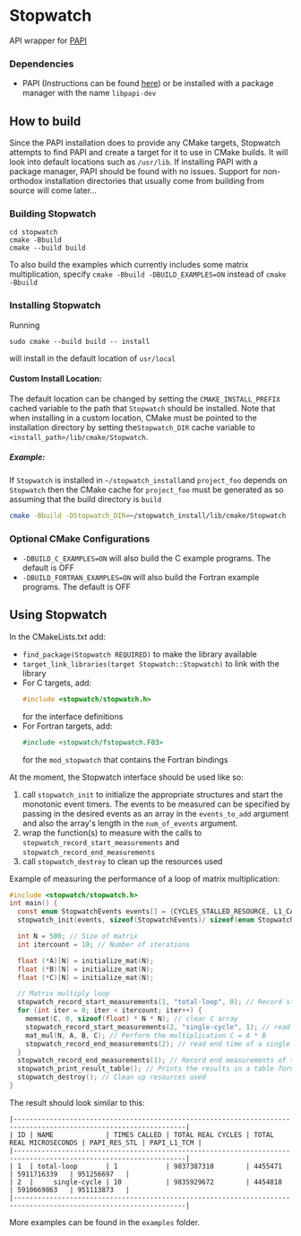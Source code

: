 # Stopwatch

API wrapper for [PAPI](https://icl.utk.edu/papi/)

### Dependencies
- PAPI (Instructions can be found [here](https://bitbucket.org/icl/papi/wiki/Downloading-and-Installing-PAPI.md)) or be
installed with a package manager with the name `libpapi-dev`

## How to build
Since the PAPI installation does to provide any CMake targets, Stopwatch attempts to find PAPI and create a target for
it to use in CMake builds. It will look into default locations such as `/usr/lib`. If installing PAPI with a package 
manager, PAPI should be found with no issues. Support for non-orthodox installation directories that usually come from
building from source will come later...

### Building Stopwatch
```shell
cd stopwatch
cmake -Bbuild
cmake --build build
```

To also build the examples which currently includes some matrix multiplication, specify `cmake -Bbuild -DBUILD_EXAMPLES=ON`
instead of `cmake -Bbuild`

### Installing Stopwatch
Running
```shell
sudo cmake --build build -- install
```
will install in the default location of `usr/local`

#### Custom Install Location:
The default location can be changed by setting the `CMAKE_INSTALL_PREFIX` cached variable to the path that `Stopwatch`
should be installed. Note that when installing in a custom location, CMake must be pointed to the installation directory
by setting the`Stopwatch_DIR` cache variable to `<install_path>/lib/cmake/Stopwatch`.

##### Example:
If `Stopwatch` is installed in `~/stopwatch_install`and `project_foo` depends on `Stopwatch` then the CMake cache for
`project_foo` must be generated as so assuming that the build directory is `build`

```sh
cmake -Bbuild -DStopwatch_DIR=~/stopwatch_install/lib/cmake/Stopwatch
```

### Optional CMake Configurations
- `-DBUILD_C_EXAMPLES=ON` will also build the C example programs. The default is OFF
- `-DBUILD_FORTRAN_EXAMPLES=ON` will also build the Fortran example programs. The default is OFF

## Using Stopwatch
In the CMakeLists.txt add:
- `find_package(Stopwatch REQUIRED)` to make the library available
- `target_link_libraries(target Stopwatch::Stopwatch)` to link with the library
- For C targets, add:
  ```c 
  #include <stopwatch/stopwatch.h>
  ```
  for the interface definitions
- For Fortran targets, add:
   ```fortran
   #include <stopwatch/fstopwatch.F03>
   ```
  for the `mod_stopwatch` that contains the Fortran bindings

At the moment, the Stopwatch interface should be used like so:
1. call `stopwatch_init` to initialize the appropriate structures and start the monotonic event timers. The events to be
   measured can be specified by passing in the desired events as an array in the `events_to_add` argument and also the
   array's length in the `num_of_events` argument.
2. wrap the function(s) to measure with the calls to `stopwatch_record_start_measurements` and `stopwatch_record_end_measurements`
3. call `stopwatch_destroy` to clean up the resources used

Example of measuring the performance of a loop of matrix multiplication:
```c
#include <stopwatch/stopwatch.h>
int main() {
  const enum StopwatchEvents events[] = {CYCLES_STALLED_RESOURCE, L1_CACHE_MISS}; // Events to measure
  stopwatch_init(events, sizeof(StopwatchEvents)/ sizeof(enum StopwatchEvents)); // Initialize stopwatch

  int N = 500; // Size of matrix
  int itercount = 10; // Number of iterations

  float (*A)[N] = initialize_mat(N);
  float (*B)[N] = initialize_mat(N);
  float (*C)[N] = initialize_mat(N);

  // Matrix multiply loop
  stopwatch_record_start_measurements(1, "total-loop", 0); // Record start time of the entire loop
  for (int iter = 0; iter < itercount; iter++) {
    memset(C, 0, sizeof(float) * N * N); // clear C array
    stopwatch_record_start_measurements(2, "single-cycle", 1); // read start time of a single cycle
    mat_mul(N, A, B, C); // Perform the multiplication C = A * B
    stopwatch_record_end_measurements(2); // read end time of a single cycle
  }
  stopwatch_record_end_measurements(1); // Record end measurements of the entire loop
  stopwatch_print_result_table(); // Prints the results in a table format
  stopwatch_destroy(); // Clean up resources used
}
```

The result should look similar to this:
```shell
|-----------------------------------------------------------------------------------------------------------------|
| ID | NAME             | TIMES CALLED | TOTAL REAL CYCLES | TOTAL REAL MICROSECONDS | PAPI_RES_STL | PAPI_L1_TCM |
|-----------------------------------------------------------------------------------------------------------------|
| 1  | total-loop       | 1            | 9837387310        | 4455471                 | 5911716339   | 951256697   |
| 2  |     single-cycle | 10           | 9835929672        | 4454818                 | 5910669863   | 951113873   |
|-----------------------------------------------------------------------------------------------------------------|
```

More examples can be found in the `examples` folder.

